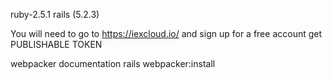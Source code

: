 ruby-2.5.1
rails (5.2.3)

You will need to go to https://iexcloud.io/ and sign up for a free account get PUBLISHABLE TOKEN

webpacker documentation
 rails webpacker:install